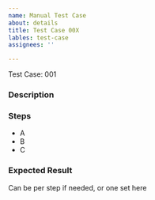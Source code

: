 ```yaml
---
name: Manual Test Case
about: details
title: Test Case 00X
lables: test-case
assignees: ''

---
```

Test Case: 001

### Description


### Steps

- A 
- B
- C

  
### Expected Result
Can be per step if needed, or one set here